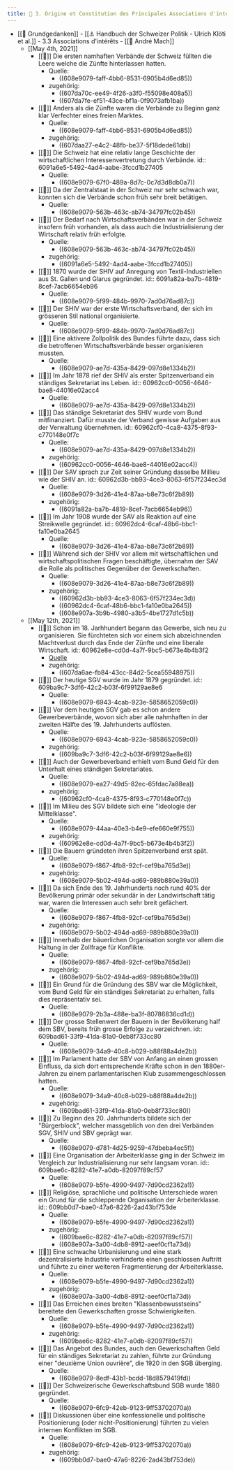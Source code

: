 ```yaml
---
title: 📝 3. Origine et Constitution des Principales Associations d'intérêts
---
```


- [[📝 Grundgedanken]] - [[⚓ Handbuch der Schweizer Politik - Ulrich Klöti et al.]] - 3.3 Associations d'intérêts - [[🧑 André Mach]]
  - [[May 4th, 2021]]
    - [[📝]] Die ersten namhaften Verbände der Schweiz füllten die Leere welche die Zünfte hinterlassen hatten.
      - Quelle:
        - ((608e9079-faff-4bb6-8531-6905b4d6ed85))
      - zugehörig:
        - ((607da70c-ee49-4f26-a3f0-f55098e408a5))
        - ((607da7fe-ef51-43ce-bf1a-0f9073afb1ba))
    - [[📝]] Anders als die Zünfte waren die Verbände zu Beginn ganz klar Verfechter eines freien Marktes.
      - Quelle:
        - ((608e9079-faff-4bb6-8531-6905b4d6ed85))
      - zugehörig:
        - ((607daa27-e4c2-48fb-be37-5f18dede61db))
    - [[📝]] Die Schweiz hat eine relativ lange Geschichte der wirtschaftlichen Interessenvertretung durch Verbände.
      id:: 6091a6e5-5492-4ad4-aabe-3fccd1b27405
      - Quelle:
        - ((608e9079-67f0-489a-8d7c-0c7d3d8db0a7))
    - [[📝]] Da der Zentralstaat in der Schweiz nur sehr schwach war, konnten sich die Verbände schon früh sehr breit betätigen.
      - Quelle:
        - ((608e9079-563b-463c-ab74-34797fc02b45))
    - [[📝]] Der Bedarf nach Wirtschaftsverbänden war in der Schweiz insofern früh vorhanden, als dass auch die Industrialisierung der Wirtschaft relativ früh erfolgte.
      - Quelle:
        - ((608e9079-563b-463c-ab74-34797fc02b45))
      - zugehörig:
        - ((6091a6e5-5492-4ad4-aabe-3fccd1b27405))
    - [[📝]] 1870 wurde der SHIV auf Anregung von Textil-Industriellen aus St. Gallen und Glarus gegründet.
      id:: 6091a82a-ba7b-4819-8cef-7acb6654eb96
      - Quelle:
        - ((608e9079-5f99-484b-9970-7ad0d76ad87c))
    - [[📝]] Der SHIV war der erste Wirtschaftsverband, der sich im grösseren Stil national organisierte.
      - Quelle:
        - ((608e9079-5f99-484b-9970-7ad0d76ad87c))
    - [[📝]] Eine aktivere Zollpolitik des Bundes führte dazu, dass sich die betroffenen Wirtschaftsverbände besser organisieren mussten.
      - Quelle:
        - ((608e9079-ae7d-435a-8429-097d8e1334b2))
    - [[📝]] Im Jahr 1878 rief der SHIV als erster Spitzenverband ein ständiges Sekretariat ins Leben.
      id:: 60962cc0-0056-4646-bae8-44016e02acc4
      - Quelle:
        - ((608e9079-ae7d-435a-8429-097d8e1334b2))
    - [[📝]] Das ständige Sekretariat des SHIV wurde vom Bund mitfinanziert. Dafür musste der Verband gewisse Aufgaben aus der Verwaltung übernehmen.
      id:: 60962cf0-4ca8-4375-8f93-c770148e0f7c
      - Quelle:
        - ((608e9079-ae7d-435a-8429-097d8e1334b2))
      - zugehörig:
        - ((60962cc0-0056-4646-bae8-44016e02acc4))
    - [[📝]] Der SAV sprach zur Zeit seiner Gründung dasselbe Millieu wie der SHIV an.
      id:: 60962d3b-bb93-4ce3-8063-6f57f234ec3d
      - Quelle:
        - ((608e9079-3d26-41e4-87aa-b8e73c6f2b89))
      - zugehörig:
        - ((6091a82a-ba7b-4819-8cef-7acb6654eb96))
    - [[📝]] Im Jahr 1908 wurde der SAV als Reaktion auf eine Streikwelle gegründet.
      id:: 60962dc4-6caf-48b6-bbc1-fa10e0ba2645
      - Quelle:
        - ((608e9079-3d26-41e4-87aa-b8e73c6f2b89))
    - [[📝]] Während sich der SHIV vor allem mit wirtschaftlichen und wirtschaftspolitischen Fragen beschäftigte, übernahm der SAV die Rolle als politisches Gegenüber der Gewerkschaften.
      - Quelle:
        - ((608e9079-3d26-41e4-87aa-b8e73c6f2b89))
      - zugehörig:
        - ((60962d3b-bb93-4ce3-8063-6f57f234ec3d))
        - ((60962dc4-6caf-48b6-bbc1-fa10e0ba2645))
        - ((608e907a-3b9b-4980-a3b5-4be1727d1c5b))
  - [[May 12th, 2021]]
    - [[📝]] Schon im 18. Jarhhundert begann das Gewerbe, sich neu zu organisieren. Sie fürchteten sich vor einem sich abzeichnenden Machtverlust durch das Ende der Zünfte und eine liberale Wirtschaft.
      id:: 60962e8e-cd0d-4a7f-9bc5-b673e4b4b3f2
      - [Quelle](((608e9079-6943-4cab-923e-5858652059c0)))
      - zugehörig:
        - ((607da6ae-fb84-43cc-84d2-5cea55948975))
    - [[📝]] Der heutige SGV wurde im Jahr 1879 gegründet.
      id:: 609ba9c7-3df6-42c2-b03f-6f99129ae8e6
      - Quelle:
        - ((608e9079-6943-4cab-923e-5858652059c0))
    - [[📝]] Vor dem heutigen SGV gab es schon andere Gewerbeverbände, wovon sich aber alle nahmhaften in der zweiten Hälfte des 19. Jahrhunderts auflösten.
      - Quelle:
        - ((608e9079-6943-4cab-923e-5858652059c0))
      - zugehörig:
        - ((609ba9c7-3df6-42c2-b03f-6f99129ae8e6))
    - [[📝]] Auch der Gewerbeverband erhielt vom Bund Geld für den Unterhalt eines ständigen Sekretariates.
      - Quelle:
        - ((608e9079-ea27-49d5-82ec-65fdac7a88ea))
      - zugehörig:
        - ((60962cf0-4ca8-4375-8f93-c770148e0f7c))
    - [[📝]] Im Milieu des SGV bildete sich eine "Ideologie der Mittelklasse".
      - Quelle:
        - ((608e9079-44aa-40e3-b4e9-efe660e9f755))
      - zugehörig:
        - ((60962e8e-cd0d-4a7f-9bc5-b673e4b4b3f2))
    - [[📝]] Die Bauern gründeten ihren Spitzenverband erst spät.
      - Quelle:
        - ((608e9079-f867-4fb8-92cf-cef9ba765d3e))
      - zugehörig:
        - ((608e9079-5b02-494d-ad69-989b880e39a0))
    - [[📝]] Da sich Ende des 19. Jahrhunderts noch rund 40% der Bevölkerung primär oder sekundär in der Landwirtschaft tätig war, waren die Interessen auch sehr breit gefächert.
      - Quelle:
        - ((608e9079-f867-4fb8-92cf-cef9ba765d3e))
      - zugehörig:
        - ((608e9079-5b02-494d-ad69-989b880e39a0))
    - [[📝]] Innerhalb der bäuerlichen Organisation sorgte vor allem die Haltung in der Zollfrage für Konflikte.
      - Quelle:
        - ((608e9079-f867-4fb8-92cf-cef9ba765d3e))
      - zugehörig:
        - ((608e9079-5b02-494d-ad69-989b880e39a0))
    - [[📝]] Ein Grund für die Gründung des SBV war die Möglichkeit, vom Bund Geld für ein ständiges Sekretariat zu erhalten, falls dies repräsentativ sei.
      - Quelle:
        - ((608e9079-2b3a-488e-ba3f-80786836cd1d))
    - [[📝]] Der grosse Stellenwert der Bauern in der Bevölkerung half dem SBV, bereits früh grosse Erfolge zu verzeichnen.
      id:: 609bad61-33f9-41da-81a0-0eb8f733cc80
      - Quelle:
        - ((608e9079-34a9-40c8-b029-b88f88a4de2b))
    - [[📝]] Im Parlament hatte der SBV von Anfang an einen grossen Einfluss, da sich dort entsprechende Kräfte schon in den 1880er-Jahren zu einem parlamentarischen Klub zusammengeschlossen hatten.
      - Quelle:
        - ((608e9079-34a9-40c8-b029-b88f88a4de2b))
      - zugehörig:
        - ((609bad61-33f9-41da-81a0-0eb8f733cc80))
    - [[📝]] Zu Beginn des 20. Jahrhunderts bildete sich der "Bürgerblock", welcher massgeblich von den drei Verbänden SGV, SHIV und SBV geprägt war.
      - Quelle:
        - ((608e9079-d781-4d25-9259-47dbeba4ec5f))
    - [[📝]] Eine Organisation der Arbeiterklasse ging in der Schweiz im Vergleich zur Industrialisierung nur sehr langsam voran.
      id:: 609bae6c-8282-41e7-a0db-82097f89cf57
      - Quelle:
        - ((608e9079-b5fe-4990-9497-7d90cd2362a1))
    - [[📝]] Religiöse, sprachliche und politische Unterschiede waren ein Grund für die schleppende Organisation der Arbeiterklasse.
      id:: 609bb0d7-bae0-47a6-8226-2ad43bf753de
      - Quelle:
        - ((608e9079-b5fe-4990-9497-7d90cd2362a1))
      - zugehörig:
        - ((609bae6c-8282-41e7-a0db-82097f89cf57))
        - ((608e907a-3a00-4db8-8912-aeef0cf1a73d))
    - [[📝]] Eine schwache Urbanisierung und eine stark dezentralisierte Industrie verhinderte einen geschlossen Auftritt und führte zu einer weiteren Fragmentierung der Arbeiterklasse.
      - Quelle:
        - ((608e9079-b5fe-4990-9497-7d90cd2362a1))
      - zugehörig:
        - ((608e907a-3a00-4db8-8912-aeef0cf1a73d))
    - [[📝]] Das Erreichen eines breiten "Klassenbewusstseins" bereitete den Gewerkschaften grosse Schwierigkeiten.
      - Quelle:
        - ((608e9079-b5fe-4990-9497-7d90cd2362a1))
      - zugehörig:
        - ((609bae6c-8282-41e7-a0db-82097f89cf57))
    - [[📝]] Das Angebot des Bundes, auch den Gewerkschaften Geld für ein ständiges Sekretariat zu zahlen, führte zur Gründung einer "deuxième Union ouvrière", die 1920 in den SGB überging.
      - Quelle:
        - ((608e9079-8edf-43b1-bcdd-18d8579419fd))
    - [[📝]] Der Schweizerische Gewerkschaftsbund SGB wurde 1880 gegründet.
      - Quelle:
        - ((608e9079-6fc9-42eb-9123-9ff53702070a))
    - [[📝]] Diskussionen über eine konfessionelle und politische Positionierung (oder nicht-Positionierung) führten zu vielen internen Konflikten im SGB.
      - Quelle:
        - ((608e9079-6fc9-42eb-9123-9ff53702070a))
      - zugehörig:
        - ((609bb0d7-bae0-47a6-8226-2ad43bf753de))
